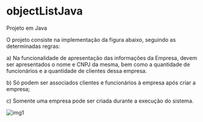 # objectListJava
Projeto em Java

O projeto consiste na implementação da figura abaixo, seguindo as determinadas regras:

a) Na funcionalidade de apresentação das informações da Empresa, devem ser apresentados o nome e
CNPJ da mesma, bem como a quantidade de funcionários e a quantidade de clientes dessa empresa.

b) Só podem ser associados clientes e funcionários à empresa após criar a empresa;

c) Somente uma empresa pode ser criada durante a execução do sistema.

![img1](https://imgur.com/a/ISFCf0n)
